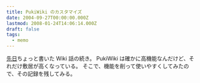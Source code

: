 ```yaml
---
title: PukiWiki のカスタマイズ
date: 2004-09-27T00:00:00.000Z
lastmod: 2008-01-24T14:06:14.000Z
draft: false
tags:
  - memo
---
```


[先日](/posts/20040921/p01)ちょっと書いた Wiki 話の続き。 PukiWiki は確かに高機能なんだけど、それだけ敷居が高くなっている。 そこで、機能を削って使いやすくしてみたので、その記録を残してみる。
